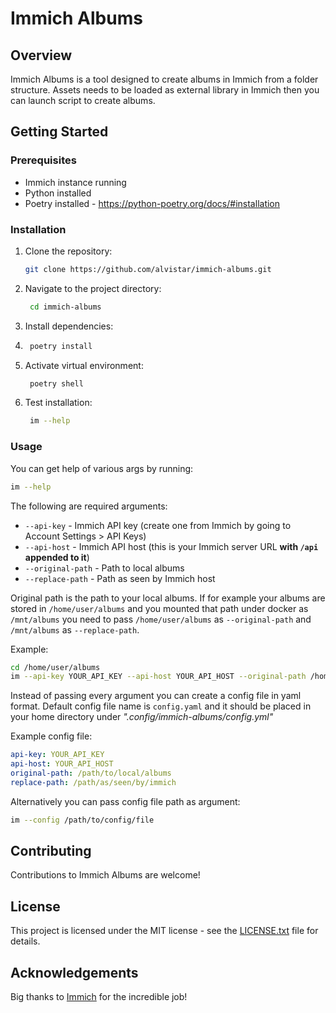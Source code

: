 # Immich Albums

## Overview
Immich Albums is a tool designed to create albums in Immich from a folder structure. 
Assets needs to be loaded as external library in Immich then you can launch script to create albums.

## Getting Started
### Prerequisites
- Immich instance running
- Python installed
- Poetry installed - https://python-poetry.org/docs/#installation

### Installation
1. Clone the repository:
   ```bash
   git clone https://github.com/alvistar/immich-albums.git
   ```
2. Navigate to the project directory:
   ```bash
    cd immich-albums
    ```
3. Install dependencies:
4. ```bash
    poetry install
    ```
5. Activate virtual environment:
   ```bash
    poetry shell
    ```
6. Test installation:
   ```bash
    im --help
    ```
### Usage
You can get help of various args by running:
```bash
im --help
```
The following are required arguments:
- `--api-key` - Immich API key (create one from Immich by going to Account Settings > API Keys)
- `--api-host` - Immich API host (this is your Immich server URL **with `/api` appended to it**)
- `--original-path` - Path to local albums
- `--replace-path` - Path as seen by Immich host

Original path is the path to your local albums. 
If for example your albums are stored in `/home/user/albums` and you mounted that path under docker as `/mnt/albums` 
you need to pass `/home/user/albums` as `--original-path` and `/mnt/albums` as `--replace-path`.

Example:
```bash
cd /home/user/albums
im --api-key YOUR_API_KEY --api-host YOUR_API_HOST --original-path /home/user/albums --replace-path /mnt/albums .
```

Instead of passing every argument you can create a config file in yaml format.
Default config file name is `config.yaml` and it should be placed in your home directory under *".config/immich-albums/config.yml"*

Example config file:
```yaml
api-key: YOUR_API_KEY
api-host: YOUR_API_HOST
original-path: /path/to/local/albums
replace-path: /path/as/seen/by/immich
```

Alternatively you can pass config file path as argument:
```bash
im --config /path/to/config/file
```

## Contributing
Contributions to Immich Albums are welcome! 

## License
This project is licensed under the MIT license - see the [LICENSE.txt](LICENSE.txt) file for details.

## Acknowledgements
Big thanks to [Immich](https://github.com/immich-app/immich) for the incredible job!
